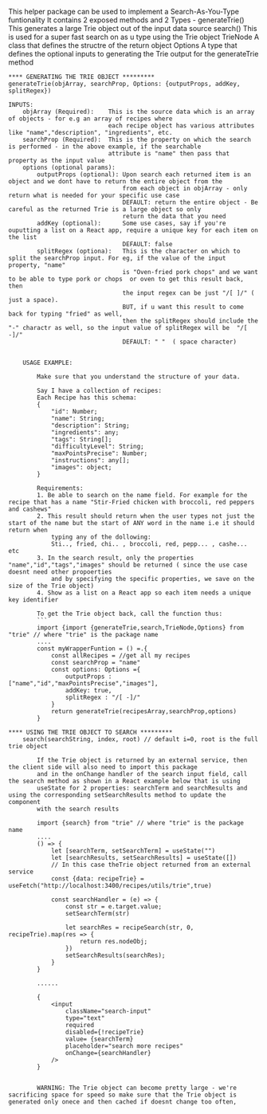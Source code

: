 This helper package can be used to implement a Search-As-You-Type funtionality
    It contains 2 exposed methods and 2 Types - 
        generateTrie()  This generates a large Trie object out of the input data source
        search()        This is used for a super fast search on as u type using the Trie object
        TrieNode        A class that defines the structre of the return object
        Options         A type that defines the optional inputs to generating the Trie output for the generateTrie method
    
    **** GENERATING THE TRIE OBJECT *********
    generateTrie(objArray, searchProp, Options: {outputProps, addKey, splitRegex})
    
    INPUTS:
        objArray (Required):    This is the source data which is an array of objects - for e.g an array of recipes where 
                                each recipe object has various attributes like "name","description", "ingredients", etc.
        searchProp (Required):  This is the property on which the search is performed - in the above example, if the searchable 
                                attribute is "name" then pass that property as the input value
        options (optional params):                                
            outputProps (optional): Upon search each returned item is an object and we dont have to return the entire object from the
                                    from each object in objArray - only return what is needed for your specific use case
                                    DEFAULT: return the entire object - Be careful as the returned Trie is a large object so only 
                                    return the data that you need
            addKey (optional):      Some use cases, say if you're ouputting a list on a React app, require a unique key for each item on the list
                                    DEFAULT: false
            splitRegex (optiona):   This is the character on which to split the searchProp input. For eg, if the value of the input property, "name" 
                                    is "Oven-fried pork chops" and we want to be able to type pork or chops  or oven to get this result back, then 
                                    the input regex can be just "/[ ]/" ( just a space). 
                                    BUT, if u want this result to come back for typing "fried" as well, 
                                    then the splitRegex should include the "-" charactr as well, so the input value of splitRegex will be  "/[ -]/"
                                    DEFAULT: " "  ( space character)


        USAGE EXAMPLE:
            
            Make sure that you understand the structure of your data. 
            
            Say I have a collection of recipes:
            Each Recipe has this schema:
            {    
                "id": Number;
                "name": String;
                "description": String;
                "ingredients": any;
                "tags": String[];
                "difficultyLevel": String;
                "maxPointsPrecise": Number;
                "instructions": any[];
                "images": object;
            }

            Requirements:
            1. Be able to search on the name field. For example for the recipe that has a name "Stir-Fried chicken with broccoli, red peppers and cashews"
            2. This result should return when the user types not just the start of the name but the start of ANY word in the name i.e it should return when 
                typing any of the dollowing:
                Sti.., fried, chi.. , broccoli, red, pepp... , cashe... etc
            3. In the search result, only the properties "name","id","tags","images" should be returned ( since the use case doesnt need other propoerties 
                and by specifying the specific properties, we save on the size of the Trie object)
            4. Show as a list on a React app so each item needs a unique key identifier

            To get the Trie object back, call the function thus:
            ```
            import {import {generateTrie,search,TrieNode,Options} from "trie" // where "trie" is the package name
            .... 
            const myWrapperFuntion = () =.{ 
                const allRecipes = //get all my recipes
                const searchProp = "name"
                const options: Options ={
                    outputProps : ["name","id","maxPointsPrecise","images"],
                    addKey: true,
                    splitRegex : "/[ -]/"
                }
                return generateTrie(recipesArray,searchProp,options)
            }
            
    **** USING THE TRIE OBJECT TO SEARCH *********
        search(searchString, index, root) // default i=0, root is the full trie object

            If the Trie object is returned by an external service, then the client side will also need to import this package
            and in the onChange handler of the search input field, call the search method as shown in a React example below that is using 
            useState for 2 properties: searchTerm and searchResults and using the corresponding setSearchResults method to update the component
            with the search results

            import {search} from "trie" // where "trie" is the package name
            ....
            () => {
                let [searchTerm, setSearchTerm] = useState("")
                let [searchResults, setSearchResults] = useState([])
                // In this case theTrie object returned from an external service
                const {data: recipeTrie} = useFetch("http://localhost:3400/recipes/utils/trie",true) 

                const searchHandler = (e) => {
                    const str = e.target.value;                    
                    setSearchTerm(str)

                    let searchRes = recipeSearch(str, 0, recipeTrie).map(res => {
                        return res.nodeObj;
                    })
                    setSearchResults(searchRes);                    
                }
            }

            ...... 

            { 
                <input  
                    className="search-input"
                    type="text"
                    required
                    disabled={!recipeTrie}
                    value= {searchTerm}
                    placeholder="search more recipes"
                    onChange={searchHandler}
                />
            }
                

            WARNING: The Trie object can become pretty large - we're sacrificing space for speed so make sure that the Trie object is generated only onece and then cached if doesnt change too often, 
